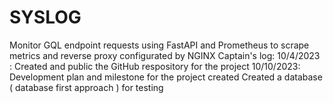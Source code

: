 # SYSLOG
Monitor GQL endpoint requests using FastAPI and Prometheus to scrape metrics and reverse proxy configurated by NGINX
Captain's log:
10/4/2023 : Created and public the GitHub respository for the project
10/10/2023: Development plan and milestone for the project created
            Created a database ( database first approach ) for testing

